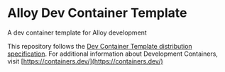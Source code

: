 # Alloy Dev Container Template

A dev container template for Alloy development

This repository follows the [Dev Container Template distribution specification](https://containers.dev/implementors/templates-distribution/).
For additional information about Development Containers, visit [https://containers.dev/](https://containers.dev/)